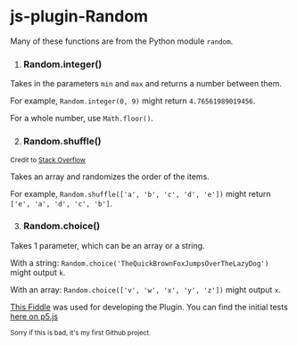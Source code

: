 # js-plugin-Random

Many of these functions are from the Python module `random`.

1. ### Random.integer()
  Takes in the parameters `min` and `max` and returns a number between them. 
  
  For example, `Random.integer(0, 9)` might return `4.76561989019456`.

  For a whole number, use `Math.floor()`.
   
2. ### Random.shuffle()
  <sub>Credit to [Stack Overflow](https://stackoverflow.com/a/12646864)</sub>
  
  Takes an array and randomizes the order of the items. 
  
  For example, `Random.shuffle(['a', 'b', 'c', 'd', 'e'])` might return `['e', 'a', 'd', 'c', 'b']`. 
  
3. ### Random.choice()
  Takes 1 parameter, which can be an array or a string. 

  With a string:
  `Random.choice('TheQuickBrownFoxJumpsOverTheLazyDog')` might output `k`. 

  With an array: 
  `Random.choice(['v', 'w', 'x', 'y', 'z'])` might output `x`. 


[This Fiddle](https://jsfiddle.net/Kaamkiya/hcmu2pq6/87/) was used for developing the Plugin. 
You can find the initial tests [here on p5.js](https://editor.p5js.org/Kaamkiya/sketches/qrsop9vjS)

<sub>
Sorry if this is bad, it's my first Github project.
</sub>

